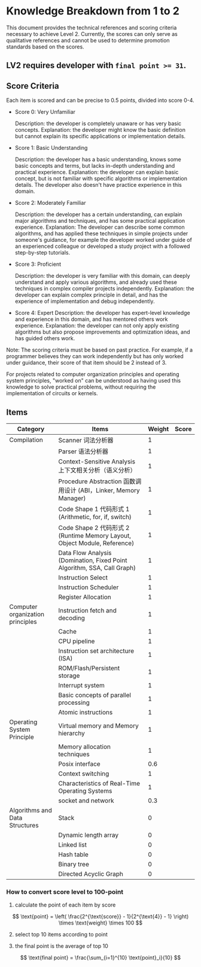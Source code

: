 # Knowledge Breakdown from 1 to 2

This document provides the technical references and scoring criteria necessary to achieve Level 2. Currently, the scores can only serve as qualitative references and cannot be used to determine promotion standards based on the scores.

## LV2 requires developer with `final point >= 31`.

## Score Criteria

Each item is scored and can be precise to 0.5 points, divided into score 0-4.

- Score 0: Very Unfamiliar

  Description: the developer is completely unaware or has very basic concepts.
  Explanation: the developer might know the basic definition but cannot explain its specific applications or implementation details.

- Score 1: Basic Understanding

  Description: the developer has a basic understanding, knows some basic concepts and terms, but lacks in-depth understanding and practical experience.
  Explanation: the developer can explain basic concept, but is not familiar with specific algorithms or implementation details. The developer also doesn't have practice experience in this domain.

- Score 2: Moderately Familiar

  Description: the developer has a certain understanding, can explain major algorithms and techniques, and has some practical application experience.
  Explanation: The developer can describe some common algorithms, and has applied these techniques in simple projects under someone's guidance, for example the developer worked under guide of an experienced colleague or developed a study project with a followed step-by-step tutorials.

- Score 3: Proficient

  Description: the developer is very familiar with this domain, can deeply understand and apply various algorithms, and already used these techniques in complex compiler projects independently.
  Explanation: the developer can explain complex principle in detail, and has the experience of implementation and debug independently.

- Score 4: Expert
  Description: the developer has expert-level knowledge and experience in this domain, and has mentored others work experience.
  Explanation: the developer can not only apply existing algorithms but also propose improvements and optimization ideas, and has guided others work.

Note: The scoring criteria must be based on past practice. For example, if a programmer believes they can work independently but has only worked under guidance, their score of that item should be 2 instead of 3.

For projects related to computer organization principles and operating system principles, "worked on" can be understood as having used this knowledge to solve practical problems, without requiring the implementation of circuits or kernels.

## Items

| Category                         | Items                                                                     | Weight | Score |
| -------------------------------- | ------------------------------------------------------------------------- | ------ | ----- |
| Compilation                      | Scanner 词法分析器                                                        | 1      |       |
|                                  | Parser 语法分析器                                                         | 1      |       |
|                                  | Context-Sensitive Analysis 上下文相关分析（语义分析）                     | 1      |       |
|                                  | Procedure Abstraction 函数调用设计 (ABI，Linker, Memory Manager)          | 1      |       |
|                                  | Code Shape 1 代码形式 1 (Arithmetic, for, if, switch)                     | 1      |       |
|                                  | Code Shape 2 代码形式 2 (Runtime Memory Layout, Object Module, Reference) | 1      |       |
|                                  | Data Flow Analysis (Domination, Fixed Point Algorithm, SSA, Call Graph)   | 1      |       |
|                                  | Instruction Select                                                        | 1      |       |
|                                  | Instruction Scheduler                                                     | 1      |       |
|                                  | Register Allocation                                                       | 1      |       |
| Computer organization principles | Instruction fetch and decoding                                            | 1      |       |
|                                  | Cache                                                                     | 1      |       |
|                                  | CPU pipeline                                                              | 1      |       |
|                                  | Instruction set architecture (ISA)                                        | 1      |       |
|                                  | ROM/Flash/Persistent storage                                              | 1      |       |
|                                  | Interrupt system                                                          | 1      |       |
|                                  | Basic concepts of parallel processing                                     | 1      |       |
|                                  | Atomic instructions                                                       | 1      |       |
| Operating System Principle       | Virtual memory and Memory hierarchy                                       | 1      |       |
|                                  | Memory allocation techniques                                              | 1      |       |
|                                  | Posix interface                                                           | 0.6    |       |
|                                  | Context switching                                                         | 1      |       |
|                                  | Characteristics of Real-Time Operating Systems                            | 1      |       |
|                                  | socket and network                                                        | 0.3    |       |
| Algorithms and Data Structures   | Stack                                                                     | 0      |       |
|                                  | Dynamic length array                                                      | 0      |       |
|                                  | Linked list                                                               | 0      |       |
|                                  | Hash table                                                                | 0      |       |
|                                  | Binary tree                                                               | 0      |       |
|                                  | Directed Acyclic Graph                                                    | 0      |       |

### How to convert score level to 100-point

1. calculate the point of each item by score

$$
\text{point} = \left( \frac{2^{\text{score}} - 1}{2^{\text{4}} - 1} \right) \times \text{weight} \times 100
$$

2. select top 10 items according to point

3. the final point is the average of top 10

$$
\text{final point} = \frac{\sum_{i=1}^{10} \text{point}_i}{10}
$$
